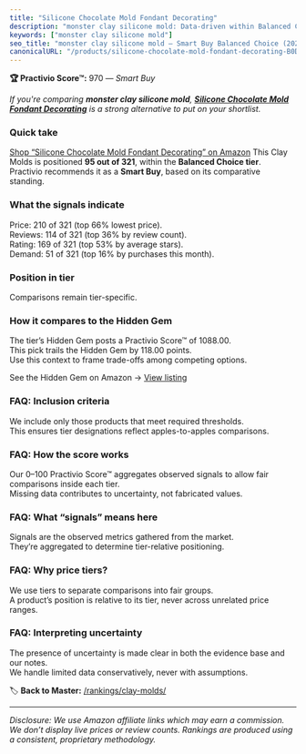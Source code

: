 ```yaml
---
title: "Silicone Chocolate Mold Fondant Decorating"
description: "monster clay silicone mold: Data-driven within Balanced Choice ranking using the Practivio Score™. Positioned by quality, value, demand, findability, momentum."
keywords: ["monster clay silicone mold"]
seo_title: "monster clay silicone mold — Smart Buy Balanced Choice (2025)"
canonicalURL: "/products/silicone-chocolate-mold-fondant-decorating-B0DFC3N8R2/"
---
```


**🏆 Practivio Score™:** 970 — _Smart Buy_


*If you're comparing **monster clay silicone mold**, **[Silicone Chocolate Mold Fondant Decorating](https://www.amazon.com/dp/B0DFC3N8R2?tag=practivio-20)** is a strong alternative to put on your shortlist.*
### Quick take
[Shop “Silicone Chocolate Mold Fondant Decorating” on Amazon](https://www.amazon.com/dp/B0DFC3N8R2?tag=practivio-20)
This Clay Molds is positioned **95 out of 321**, within the **Balanced Choice tier**.  
Practivio recommends it as a **Smart Buy**, based on its comparative standing.

### What the signals indicate
Price: 210 of 321 (top 66% lowest price).  
Reviews: 114 of 321 (top 36% by review count).  
Rating: 169 of 321 (top 53% by average stars).  
Demand: 51 of 321 (top 16% by purchases this month).

### Position in tier
Comparisons remain tier-specific.

### How it compares to the Hidden Gem
The tier’s Hidden Gem posts a Practivio Score™ of 1088.00.  
This pick trails the Hidden Gem by 118.00 points.  
Use this context to frame trade-offs among competing options.  

See the Hidden Gem on Amazon → [View listing](https://www.amazon.com/dp/B001GAP4YA?tag=practivio-20)

### FAQ: Inclusion criteria
We include only those products that meet required thresholds.  
This ensures tier designations reflect apples-to-apples comparisons.

### FAQ: How the score works
Our 0–100 Practivio Score™ aggregates observed signals to allow fair comparisons inside each tier.  
Missing data contributes to uncertainty, not fabricated values.

### FAQ: What “signals” means here
Signals are the observed metrics gathered from the market.  
They’re aggregated to determine tier-relative positioning.

### FAQ: Why price tiers?
We use tiers to separate comparisons into fair groups.  
A product’s position is relative to its tier, never across unrelated price ranges.

### FAQ: Interpreting uncertainty
The presence of uncertainty is made clear in both the evidence base and our notes.  
We handle limited data conservatively, never with assumptions.


🏷️ **Back to Master:** [/rankings/clay-molds/](/rankings/clay-molds/)

---
_Disclosure: We use Amazon affiliate links which may earn a commission. We don’t display live prices or review counts. Rankings are produced using a consistent, proprietary methodology._

